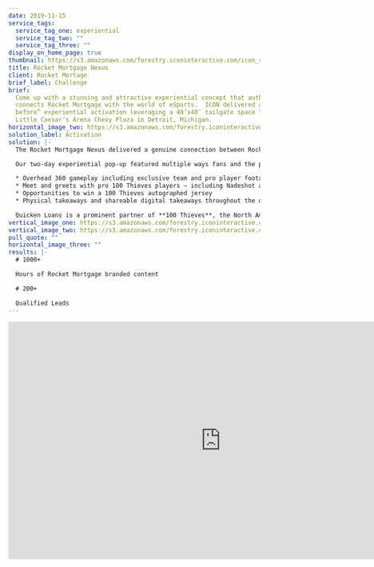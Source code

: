 ```yaml
---
date: 2019-11-15
service_tags:
  service_tag_one: experiential
  service_tag_two: ""
  service_tag_three: ""
display_on_home_page: true
thumbnail: https://s3.amazonaws.com/forestry.iconinteractive.com/icon_rocket_mortgage_small_right.jpg
title: Rocket Mortgage Nexus
client: Rocket Mortage
brief_label: Challenge
brief:
  Come up with a stunning and attractive experiential concept that authentically
  connects Rocket Mortgage with the world of eSports.  ICON delivered a “never seen
  before” experiential activation leveraging a 40’x40’ tailgate space located in the
  Little Caesar’s Arena Chevy Plaza in Detroit, Michigan.
horizontal_image_two: https://s3.amazonaws.com/forestry.iconinteractive.com/icon_rocket_mortgage_small_left.jpg
solution_label: Activation
solution: |-
  The Rocket Mortgage Nexus delivered a genuine connection between Rocket Mortgage and eSport fans, providing ongoing dialogue and interactions while entertaining fans in an eye-opening environment.

  Our two-day experiential pop-up featured multiple ways fans and the public could get closer to the eSport they love, including:

  * Overhead 360 gameplay including exclusive team and pro player footage
  * Meet and greets with pro 100 Thieves players – including Nadeshot and Aphromoo – provided autograph and photo opportunities
  * Opportunities to win a 100 Thieves autographed jersey
  * Physical takeaways and shareable digital takeaways throughout the dome

  Quicken Loans is a prominent partner of **100 Thieves**, the North American organization founded by Matthew “Nadeshot” Haag in 2017. **Dan Gilbert**, the largest shareholder in 100 Thieves, is the founder of Quicken Loans.
vertical_image_one: https://s3.amazonaws.com/forestry.iconinteractive.com/icon_rocket_mortgage_tall_left.jpg
vertical_image_two: https://s3.amazonaws.com/forestry.iconinteractive.com/icon_rocket_mortgage_tall_right.jpg
pull_quote: ""
horizontal_image_three: ""
results: |-
  # 1000+

  Hours of Rocket Mortgage branded content

  # 200+

  Qualified Leads
---
```


<iframe src="https://www.facebook.com/plugins/video.php?href=https%3A%2F%2Fwww.facebook.com%2Ficoninteractive%2Fvideos%2F841727376222383%2F&show_text=0&width=850" width="850" height="475" style="border:none;overflow:hidden" scrolling="no" frameborder="0" allowTransparency="true" allowFullScreen="true"></iframe>
